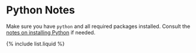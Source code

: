 # Python Notes

Make sure you have `python` and all required packages installed.
Consult the [notes on installing Python](installation.html) if needed.

{% include list.liquid %}
